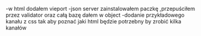 -w html dodałem vieport
-json server zainstalowałem paczkę ,przepuściłem przez validator oraz całą bazę dałem w object
-dodanie przykładowego kanału z css tak aby poznać jaki html będzie potrzebny by zrobić kilka kanałów